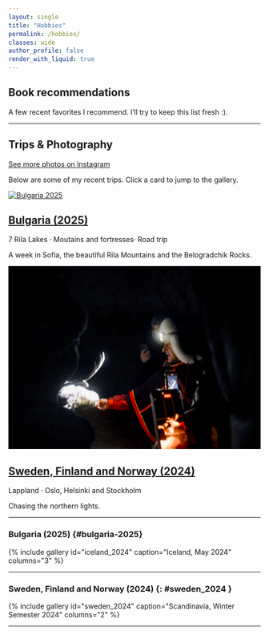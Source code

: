 ```yaml
---
layout: single
title: "Hobbies"
permalink: /hobbies/
classes: wide
author_profile: false
render_with_liquid: true
---
```


## Book recommendations

A few recent favorites I recommend. I’ll try to keep this list fresh :).


---

## Trips & Photography

<p>
  <a class="btn btn--primary" href="https://www.instagram.com/sofiafotossss/" rel="noopener">See more photos on Instagram</a>
</p>


Below are some of my recent trips. Click a card to jump to the gallery.

<div class="grid__wrapper">
  <article class="archive__item">
    <a href="#bulgaria-2025" class="archive__item-teaser">
      <img src="/assets/images/trips/iceland_2024/thumbs/iceland-thumb.jpg" alt="Bulgaria 2025">
    </a>
    <h2 class="archive__item-title"><a href="#bulgaria-2025">Bulgaria (2025)</a></h2>
    <p class="page__meta">7 Rila Lakes · Moutains and  fortresses· Road trip</p>
    <p>A week in Sofia, the beautiful Rila Mountains and the Belogradchik Rocks.</p>
  </article>

  <article class="archive__item">
    <a href="#sweden_2024" class="archive__item-teaser">
      <img src="/DSC_0561.jpg" alt="Sweden 2024">
    </a>
    <h2 class="archive__item-title"><a href="#sweden_2024">Sweden, Finland and Norway (2024)</a></h2>
    <p class="page__meta">Lappland · Oslo, Helsinki and Stockholm</p>
    <p>Chasing the northern lights.</p>
  </article>

</div>

---

### Bulgaria (2025) {#bulgaria-2025}

{% include gallery id="iceland_2024" caption="Iceland, May 2024" columns="3" %}

---

### Sweden, Finland and Norway (2024) {: #sweden_2024 }

{% include gallery id="sweden_2024" caption="Scandinavia, Winter Semester 2024" columns="2" %}


---


